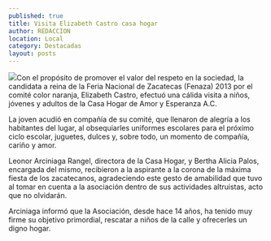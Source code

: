 ```yaml
---
published: true
title: Visita Elizabeth Castro casa hogar
author: REDACCION
location: Local
category: Destacadas
layout: posts
---
```


![](http://i.imgur.com/pEoJvinm.jpg)Con el propósito de promover el valor del respeto en la sociedad, la candidata a reina de la Feria Nacional de Zacatecas (Fenaza) 2013 por el comité color naranja, Elizabeth Castro, efectuó una cálida visita a niños, jóvenes y adultos de la Casa Hogar de Amor y Esperanza A.C.

La joven acudió en compañía de su comité, que llenaron de alegría a los habitantes del lugar, al obsequiarles uniformes escolares para el próximo ciclo escolar,  juguetes, dulces y, sobre todo, un momento de compañía, cariño y amor.

Leonor Arciniaga Rangel, directora de la Casa Hogar, y Bertha Alicia Palos, encargada del mismo, recibieron a la aspirante a la corona de la máxima fiesta de los zacatecanos, agradeciendo este gesto de amabilidad que tuvo al tomar en cuenta a la asociación dentro de sus actividades altruistas, acto que no olvidarán.

Arciniaga informó que la Asociación, desde hace 14 años, ha tenido muy firme su objetivo primordial, rescatar a niños de la calle y ofrecerles un digno hogar.
